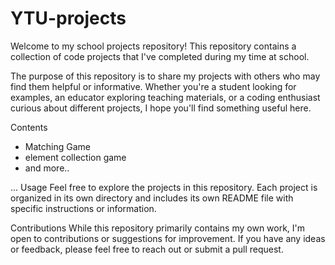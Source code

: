 # YTU-projects

Welcome to my school projects repository! This repository contains a collection of code projects that I've completed during my time at school.

The purpose of this repository is to share my projects with others who may find them helpful or informative. Whether you're a student looking for examples, an educator exploring teaching materials, or a coding enthusiast curious about different projects, I hope you'll find something useful here.

Contents
- Matching Game
- element collection game
- and more..

...
Usage
Feel free to explore the projects in this repository. Each project is organized in its own directory and includes its own README file with specific instructions or information.

Contributions
While this repository primarily contains my own work, I'm open to contributions or suggestions for improvement. If you have any ideas or feedback, please feel free to reach out or submit a pull request.
